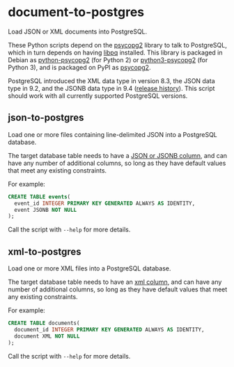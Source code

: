 # document-to-postgres

Load JSON or XML documents into PostgreSQL.

These Python scripts depend on the [psycopg2](http://initd.org/psycopg/)
library to talk to PostgreSQL, which in turn depends on having
[libpq](https://www.postgresql.org/docs/current/libpq.html) installed. This
library is packaged in Debian as
[python-psycopg2](https://packages.debian.org/stretch/python-psycopg2) (for
Python 2) or
[python3-psycopg2](https://packages.debian.org/stretch/python3-psycopg2) (for
Python 3), and is packaged on PyPI as
[psycopg2](https://pypi.org/project/psycopg2/).

PostgreSQL introduced the XML data type in version 8.3, the JSON data type in
9.2, and the JSONB data type in 9.4 ([release
history](https://en.wikipedia.org/wiki/PostgreSQL#Release_history)). This
script should work with all currently supported PostgreSQL versions.

## json-to-postgres

Load one or more files containing line-delimited JSON into a PostgreSQL
database.

The target database table needs to have a [JSON or JSONB
column](https://www.postgresql.org/docs/current/datatype-json.html), and can
have any number of additional columns, so long as they have default values that
meet any existing constraints.

For example:

```sql
CREATE TABLE events(
  event_id INTEGER PRIMARY KEY GENERATED ALWAYS AS IDENTITY,
  event JSONB NOT NULL
);
```

Call the script with `--help` for more details.

## xml-to-postgres

Load one or more XML files into a PostgreSQL database.

The target database table needs to have an [xml
column](https://www.postgresql.org/docs/current/datatype-xml.html), and can
have any number of additional columns, so long as they have default values that
meet any existing constraints.

For example:

```sql
CREATE TABLE documents(
  document_id INTEGER PRIMARY KEY GENERATED ALWAYS AS IDENTITY,
  document XML NOT NULL
);
```

Call the script with `--help` for more details.
